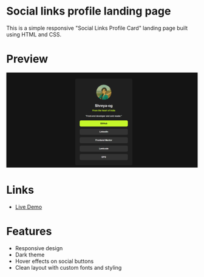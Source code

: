 # Social links profile landing page

This is a simple responsive "Social Links Profile Card" landing page built using HTML and CSS.

# Preview

![Preview of the Social Links Profile Card](./design/preview.png)

# Links

- [Live Demo](https://shreya-og.github.io/EliteTechIntern-task-1/)
  
# Features

- Responsive design
- Dark theme
- Hover effects on social buttons
- Clean layout with custom fonts and styling

